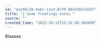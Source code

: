 ```yaml
---
id: "ea296c20-4a6c-11ed-8cf9-89a33bfcd355"
title: "j'aime fleetings notes "
source: ""
created_time: "2022-10-12T22:31:56.386499"
---
```

Blaaaaa